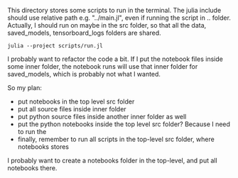 This directory stores some scripts to run in the terminal. The julia include should use relative path e.g. "../main.jl", even if running the script in .. folder. Actually, I should run on maybe in the src folder, so that all the data, saved_models, tensorboard_logs folders are shared.

```
julia --project scripts/run.jl
```

I probably want to refactor the code a bit. If I put the notebook files inside some inner folder, the notebook runs will use that inner folder for saved_models, which is probably not what I wanted.

So my plan:
- put notebooks in the top level src folder
- put all source files inside inner folder
- put python source files inside another inner folder as well
- put the python notebooks inside the top level src folder? Because I need to run the 
- finally, remember to run all scripts in the top-level src folder, where notebooks stores

I probably want to create a notebooks folder in the top-level, and put all notebooks there.